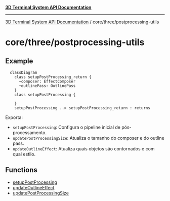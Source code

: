 [**3D Terminal System API Documentation**](../../../README.md)

***

[3D Terminal System API Documentation](../../../README.md) / core/three/postprocessing-utils

# core/three/postprocessing-utils

## Example

```mermaid
  classDiagram
    class setupPostProcessing_return {
      +composer: EffectComposer
      +outlinePass: OutlinePass
    }
    class setupPostProcessing {

    }
    setupPostProcessing ..> setupPostProcessing_return : returns
```

Exporta:
- `setupPostProcessing`: Configura o pipeline inicial de pós-processamento.
- `updatePostProcessingSize`: Atualiza o tamanho do composer e do outline pass.
- `updateOutlineEffect`: Atualiza quais objetos são contornados e com qual estilo.

## Functions

- [setupPostProcessing](functions/setupPostProcessing.md)
- [updateOutlineEffect](functions/updateOutlineEffect.md)
- [updatePostProcessingSize](functions/updatePostProcessingSize.md)
